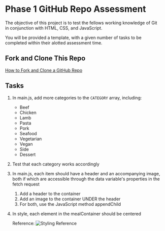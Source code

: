 # Phase 1 GitHub Repo Assessment

The objective of this project is to test the fellows working knowledge of Git in conjunction with HTML, CSS, and JavaScript.

You will be provided a template, with a given number of tasks to be completed within their alotted assessment time.

## Fork and Clone This Repo
[How to Fork and Clone a GitHub Repo](https://docs.github.com/en/get-started/quickstart/fork-a-repo)

## Tasks

1. In main.js, add more categories to the `CATEGORY` array, including:
    - Beef
    - Chicken
    - Lamb
    - Pasta
    - Pork
    - Seafood
    - Vegetarian
    - Vegan
    - Side
    - Dessert
2. Test that each category works accordingly
3. In main.js, each item should have a header and an accompanying image, both if which are accessible through the data variable's properties in the fetch request
    1. Add a header to the container
    2. Add an image to the container UNDER the header
    3. For both, use the JavaScript method appendChild
4. In style, each element in the mealContainer should be centered

   Reference:
    ![Styling Reference](https://raw.githubusercontent.com/The-Knowledge-House/IF_23_24_week_6_assessment_TEMPLATE/main/week_6_assessment_project_TEMPLATE/images/reference.png?token=GHSAT0AAAAAACHRUK46CVMED2NPS5I2YQUOZIDSCFA)
